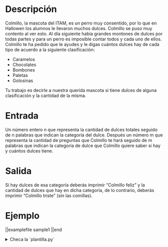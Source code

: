 # Descripción

Colmillo, la mascota del ITAM, es un perro muy consentido, por lo que en Hallowen los alumnos le llevaron muchos dulces. Colmillo se puso muy contento al ver esto. Al día siguiente había grandes montones de dulces por todas partes y para un perro es imposible contar todos y cada uno de ellos. Colmillo te ha pedido que le ayudes y le digas cuántos dulces hay de cada tipo de acuerdo a la siguiente clasificación: 

 - Caramelos
 - Chocolates
 - Bombones
 - Paletas
 - Golosinas

Tu trabajo es decirle a nuestra querida mascota si tiene dulces de alguna clasificación y la cantidad de la misma.

# Entrada

Un número entero n que representa la cantidad de dulces totales seguido de n palabras que indican la categoría del dulce. 
Después un número m que representa la cantidad de preguntas que Colmillo te hará seguido de m palabras que indican la categoría de dulce que Colmillo quiere saber si hay y cuántos dulces tiene.

# Salida

Si hay dulces de esa categoría deberás imprimir “Colmillo feliz” y la cantidad de dulces que hay en dicha categoría, de lo contrario, deberás imprimir “Colmillo triste” (sin las comillas). 

# Ejemplo

||examplefile
sample1
||end

<details><summary>Checa la `plantilla.py`</summary>

{{plantilla.py}}

</details>